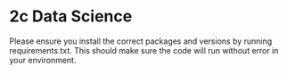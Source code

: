 # 2c Data Science
 
Please ensure you install the correct packages and versions by running requirements.txt. This should make sure the code will run without error in your environment.